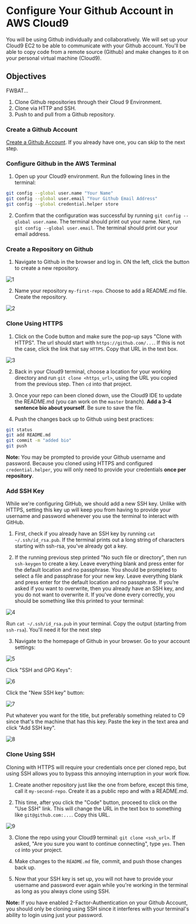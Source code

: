 # Configure Your Github Account in AWS Cloud9

You will be using Github individually and collaboratively. We will set up your Cloud9
EC2 to be able to communicate with your Github account. You'll be able to copy code from a
remote source (Github) and make changes to it on your personal virtual machine (Cloud9).

## Objectives
FWBAT...
1. Clone Github repositories through their Cloud 9 Environment.
2. Clone via HTTP and SSH.
3. Push to and pull from a Github repository.

### Create a Github Account

[Create a Github Account](https://github.com/join). If you already have one, you can skip to the next step.

### Configure Github in the AWS Terminal

1. Open up your Cloud9 environment. Run the following lines in the terminal:

```sh
git config --global user.name "Your Name"
git config --global user.email "Your Github Email Address"
git config --global credential.helper store
```

2. Confirm that the configuration was successful by running `git config --global user.name`. The terminal should print out your name. Next, run `git config --global user.email`. The terminal should print our your email address.

### Create a Repository on Github

1. Navigate to Github in the browser and log in. ON the left, click the button to create a new repository.

![1](./assets/1.png)

2. Name your repository `my-first-repo`. Choose to add a README.md file. Create the repository.

![2](./assets/2.png)

### Clone Using HTTPS

1. Click on the Code button and make sure the pop-up says "Clone with HTTPS". The url should start with `https://github.com/...`. If this is not the case, click the link that say `HTTPS`. Copy that URL in the text box.

![3](./assets/3.png)

2. Back in your Cloud9 terminal, choose a location for your working directory and run `git clone <https_url>`, using the URL you copied from the previous step. Then `cd` into that project.

3. Once your repo can been cloned down, use the Cloud9 IDE to update the README.md (you can work on the `master` branch). **Add a 3-4 sentence bio about yourself**. Be sure to save the file.

4. Push the changes back up to Github using best practices:
```sh
git status
git add README.md
git commit -m "added bio"
git push
```
**Note:** You may be prompted to provide your Github username and password. Because you cloned using HTTPS and configured `credential.helper`, you will only need to provide your credentials **once per repository**.

### Add SSH Key

While we're configuring GitHub, we should add a new SSH key. Unlike with HTTPS, setting this key up will keep you from having to provide your username and password whenever you use the terminal to interact with GitHub.

1. First, check if you already have an SSH key by running `cat ~/.ssh/id_rsa.pub`. If the terminal prints out a long string of characters starting with ssh-rsa, you've already got a key.

2. If the running previous step printed "No such file or directory", then run `ssh-keygen` to create a key. Leave everything blank and press enter for the default location and no passphrase. You should be prompted to select a file and passphrase for your new key. Leave everything blank and press enter for the default location and no passphrase. If you’re asked if you want to overwrite, then you already have an SSH key, and you do not want to overwrite it. If you've done every correctly, you should be something like this printed to your terminal:

![4](./assets/4.png)

Run `cat ~/.ssh/id_rsa.pub` in your terminal. Copy the output (starting from `ssh-rsa`). You'll need it for the next step

3. Navigate to the homepage of Github in your browser. Go to your account settings:

![5](./assets/5.png)

Click "SSH and GPG Keys":

![6](./assets/6.png)

Click the "New SSH key" button:

![7](./assets/7.png)

Put whatever you want for the title, but preferably something related to C9 since that's the machine that has this key. Paste the key in the text area and click "Add SSH key".

![8](./assets/8.png)

### Clone Using SSH

Cloning with HTTPS will require your credentials once per cloned repo, but using SSH allows you to bypass this annoying interruption in your work flow.

1. Create another repository just like the one from before, except this time, call it `my-second-repo`. Create it as a public repo and with a README.md.

2. This time, after you click the "Code" button, proceed to click on the "Use SSH" link. This will change the URL in the text box to something like `git@github.com:...`. Copy this URL.

![9](./assets/9.png)

3. Clone the repo using your Cloud9 terminal: `git clone <ssh_url>`. If asked, "Are you sure you want to continue connecting", type `yes`. Then `cd` into your project.

4. Make changes to the `README.md` file, commit, and push those changes back up.

5. Now that your SSH key is set up, you will not have to provide your username and password ever again while you're working in the terminal as long as you always clone using SSH.

**Note:** If you have enabled 2-Factor-Authentication on your Github Account, you should only be cloning using SSH since it interferes with your terminal's ability to login using just your password.
